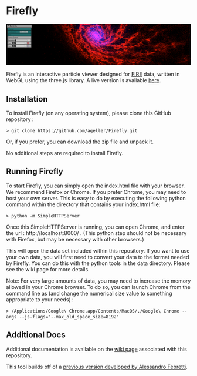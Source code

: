# Firefly

![Firefly snapshot](src/docs/screenGrab.png)

Firefly is an interactive particle viewer designed for [FIRE](http://galaxies.northwestern.edu/fire-simulations/) data, written in WebGL using the three.js library. A live version is available [here](https://ageller.github.io/Firefly/).


## Installation

To install Firefly (on any operating system), please clone this GitHub repository :
```
> git clone https://github.com/ageller/Firefly.git
```

Or, if you prefer, you can download the zip file and unpack it.  

No additional steps are required to install Firefly.


## Running Firefly

To start Firefly, you can simply open the index.html file with your browser.  We recommend Firefox or Chrome.  If you prefer Chrome, you may need to host your own server.  This is easy to do by executing the following python command within the directory that contains your index.html file:

```
> python -m SimpleHTTPServer
```

Once this SimpleHTTPServer is running, you can open Chrome, and enter the url : http://localhost:8000/ .  (This python step should not be necessary with Firefox, but may be necessary with other browsers.)

This will open the data set included within this repository.  If you want to use your own data, you will first need to convert your data to the format needed by Firefly.  You can do this with the python tools in the data directory.  Please see the wiki page for more details.  

Note: For very large amounts of data, you may need to increase the memory allowed in your Chrome browser.  To do so, you can launch Chrome from the command line as (and change the numerical size value to something appropriate to your needs) :

```
> /Applications/Google\ Chrome.app/Contents/MacOS/./Google\ Chrome --args --js-flags="--max_old_space_size=8192"
```

## Additional Docs

Additional documentation is available on the [wiki page](https://github.com/ageller/Firefly/wiki/Documentation) associated with this repository.

This tool builds off of a [previous version developed by Alessandro Febretti](https://github.com/nuitrcs/firefly). 

